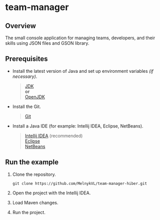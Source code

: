 # team-manager

## Overview

The small console application for managing teams, developers, and their skills using JSON files and GSON library.

## Prerequisites

- Install the latest version of Java and set up environment variables *(if necessary)*.

  > [JDK](https://www.oracle.com/java/technologies/javase-downloads.html)<br>
  > **or**<br>
  > [OpenJDK](https://openjdk.java.net/install/)

- Install the Git.

  > [Git](https://git-scm.com/downloads)

- Install a Java IDE (for example: Intellij IDEA, Eclipse, NetBeans).

  > [Intellij IDEA](https://www.jetbrains.com/idea/download/#section=windows) (recommended)<br>
  > [Eclipse](https://www.eclipse.org/downloads/)<br>
  > [NetBeans](https://netbeans.apache.org/download/)

## Run the example

1. Clone the repository.<br>

    `git clone https://github.com/MelnykVL/team-manager-hiber.git`

2. Open the project with the Intellij IDEA.
3. Load Maven changes.
4. Run the project.
